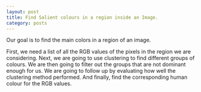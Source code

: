 ```yaml
---
layout: post
title: Find Salient colours in a region inside an Image.
category: posts
---
```


Our goal is to find the main colors in a region of an image. 

First, we need a list of all the RGB values of the pixels in the region we are considering.
Next, we are going to use clustering to find different groups of colours. 
We are then going to filter out the groups that are not dominant enough for us.
We are going to follow up by evaluating how well the clustering method performed.
And finally, find the corresponding human colour for the RGB values.
